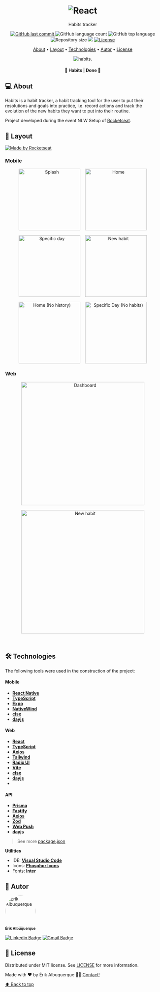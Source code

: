 <h1 align="center" id="project_name">
  <br />
  <img src=".github/logo.svg" alt="React">
  <br />
</h1>

<p align="center">
Habits tracker
</p>

<p align="center">
  <!-- GitHub last commit -->
  <a href="https://github.com/erik-albuquerque/habits/commits/main">
    <img alt="GitHub last commit" src="https://img.shields.io/github/last-commit/erik-albuquerque/habits?color=8750F1">
  </a>
  <!-- GitHub language count -->
  <img alt="GitHub language count" src="https://img.shields.io/github/languages/count/erik-albuquerque/habits?color=8750F1">
  <!-- GitHub top language -->
  <img alt="GitHub top language" src="https://img.shields.io/github/languages/top/erik-albuquerque/habits?color=8750F1">
  <!-- Repository size -->
  <img alt="Repository size" src="https://img.shields.io/github/repo-size/erik-albuquerque/habits?color=8750F1">
  <!-- Repository status -->
  <img src="https://www.repostatus.org/badges/latest/unsupported.svg">
  <!-- Link repo -->
  <a href="https://github.com/erik-albuquerque/habits/blob/main/LICENSE.md">
    <img src="https://img.shields.io/github/license/erik-albuquerque/habits?color=8750F1" alt="License">
  </a>
</p>

<p align="center">
 <a href="#about">About</a> •
 <a href="#layout">Layout</a> • 
 <a href="#technologies">Technologies</a> • 
 <a href="#author">Autor</a> • 
 <a href="#license">License</a>
</p>

<p align="center">
  <img src=".github/cover.png" alt="habits.">
</p>

<h4 align="center">
  	🚧 Habits | Done 🚧
</h4>

<h2 id="about">
💻 About
</h2>

Habits is a habit tracker, a habit tracking tool for the user to put their resolutions and goals into practice, i.e. record actions and track the evolution of the new habits they want to put into their routine.

Project developed during the event NLW Setup of [Rocketseat](https://www.rocketseat.com.br/).

<h2 id="layout">🎨 Layout</h2>

<a href="https://www.figma.com/community/file/1195326661124171197">
  <img alt="Made by Rocketseat" src="https://img.shields.io/badge/See%20on%20-Figma-8750F1">
</a>

### Mobile

<p align="center" style="display: flex; align-items: flex-start; justify-content: center; flex-direction: row; flex-wrap: wrap; gap: 16px;">
  <img src=".github/mobile/splash.png" width="200px" alt="Splash">

  <img src=".github/mobile/home.png" width="200px" alt="Home">

  <img src=".github/mobile/specificDay.png" width="200px" alt="Specific day">

  <img src=".github/mobile/newHabit.png" width="200px" alt="New habit">

  <img src=".github/mobile/home(No history).png" width="200px" alt="Home (No history)">

  <img src=".github/mobile/specificDay(No habits).png" width="200px" alt="Specific Day (No habits)">
</p>

### Web

<p align="center" style="display: flex; align-items: flex-start; justify-content: center; flex-direction: row; flex-wrap: wrap; gap: 16px;">
  <img src=".github/web/dashboard.png" width="400px" alt="Dashboard">

  <img src=".github/web/newHabit.png" width="400px" alt="New habit">
</p>

<br />
<h2 id="technologies">🛠 Technologies</h2>

The following tools were used in the construction of the project:

#### Mobile
- **[React Native](https://reactnative.dev/)**
- **[TypeScript](https://www.typescriptlang.org/)**
- **[Expo](https://expo.dev/)**
- **[NativeWind](https://www.nativewind.dev/)**
- **[clsx](https://github.com/lukeed/clsx)**
- **[dayjs](https://github.com/iamkun/dayjs)**

#### Web

- **[React](https://reactjs.org/)**
- **[TypeScript](https://www.typescriptlang.org/)**
- **[Axios](https://axios-http.com/docs/intro)**
- **[Tailwind](https://tailwindcss.com/)**
- **[Radix UI](https://www.radix-ui.com/)**
- **[Vite](https://vitejs.dev/)**
- **[clsx](https://github.com/lukeed/clsx)**
- **[dayjs](https://github.com/iamkun/dayjs)**
- 

#### API

- **[Prisma](https://www.prisma.io/)**
- **[Fastify](https://www.fastify.io/)**
- **[Axios](https://axios-http.com/docs/intro)**
- **[Zod](https://github.com/colinhacks/zod)**
- **[Web Push](https://github.com/web-push-libs/web-push#readme)**
- **[dayjs](https://github.com/iamkun/dayjs)**


> See more [package.json](package.json)

**Utilities**

- IDE: **[Visual Studio Code](https://code.visualstudio.com/)**
- Icons: **[Phosphor Icons](https://phosphoricons.com/)**
- Fonts: **[Inter](https://fonts.google.com/specimen/Inter)**


<h2 id="author">🦸 Autor</h2>
<a href="https://github.com/erik-albuquerque">
 <img style="border-radius: 50%;" src="https://avatars.githubusercontent.com/u/79419167?v=4" width="100px;" alt="Érik Albuquerque"/>
 <br />
 <sub><b>Érik Albuquerque</b></sub></a>

[![Linkedin Badge](https://img.shields.io/badge/-Linkedin-blue?style=flat-square&logo=Linkedin&logoColor=white&link=https://www.linkedin.com/in/erik-albuquerque/)](https://www.linkedin.com/in/erik-albuquerque/)
[![Gmail Badge](https://img.shields.io/badge/-Gmail-c14438?style=flat-square&logo=Gmail&logoColor=white&link=mailto:erik.albuquerque.oficial@gmail.com)](mailto:erik.albuquerque.oficial@gmail.com)

<h2 id="license">📝 License</h2>

Distributed under MIT license. See [LICENSE](LICENSE) for more information.

Made with ❤️ by Érik Albuquerque 👋🏽 [Contact!](https://www.linkedin.com/in/erik-albuquerque/)

[⬆ Back to top](#project_name)<br />